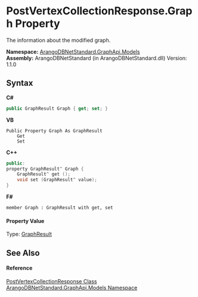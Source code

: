 # PostVertexCollectionResponse.Graph Property 
 

The information about the modified graph.

**Namespace:**&nbsp;<a href="6fb2338d-d8f7-f9c1-2056-1702fe9bf954">ArangoDBNetStandard.GraphApi.Models</a><br />**Assembly:**&nbsp;ArangoDBNetStandard (in ArangoDBNetStandard.dll) Version: 1.1.0

## Syntax

**C#**<br />
``` C#
public GraphResult Graph { get; set; }
```

**VB**<br />
``` VB
Public Property Graph As GraphResult
	Get
	Set
```

**C++**<br />
``` C++
public:
property GraphResult^ Graph {
	GraphResult^ get ();
	void set (GraphResult^ value);
}
```

**F#**<br />
``` F#
member Graph : GraphResult with get, set

```


#### Property Value
Type: <a href="7fc2f65d-cefa-6ec0-9e02-616479096054">GraphResult</a>

## See Also


#### Reference
<a href="4227cb5c-169c-4c9e-929b-f0d19a12cb57">PostVertexCollectionResponse Class</a><br /><a href="6fb2338d-d8f7-f9c1-2056-1702fe9bf954">ArangoDBNetStandard.GraphApi.Models Namespace</a><br />